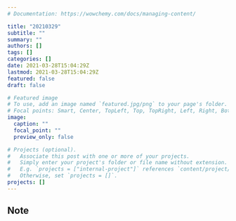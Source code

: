 ```yaml
---
# Documentation: https://wowchemy.com/docs/managing-content/

title: "20210329"
subtitle: ""
summary: ""
authors: []
tags: []
categories: []
date: 2021-03-28T15:04:29Z
lastmod: 2021-03-28T15:04:29Z
featured: false
draft: false

# Featured image
# To use, add an image named `featured.jpg/png` to your page's folder.
# Focal points: Smart, Center, TopLeft, Top, TopRight, Left, Right, BottomLeft, Bottom, BottomRight.
image:
  caption: ""
  focal_point: ""
  preview_only: false

# Projects (optional).
#   Associate this post with one or more of your projects.
#   Simply enter your project's folder or file name without extension.
#   E.g. `projects = ["internal-project"]` references `content/project/deep-learning/index.md`.
#   Otherwise, set `projects = []`.
projects: []
---
```


## Note

